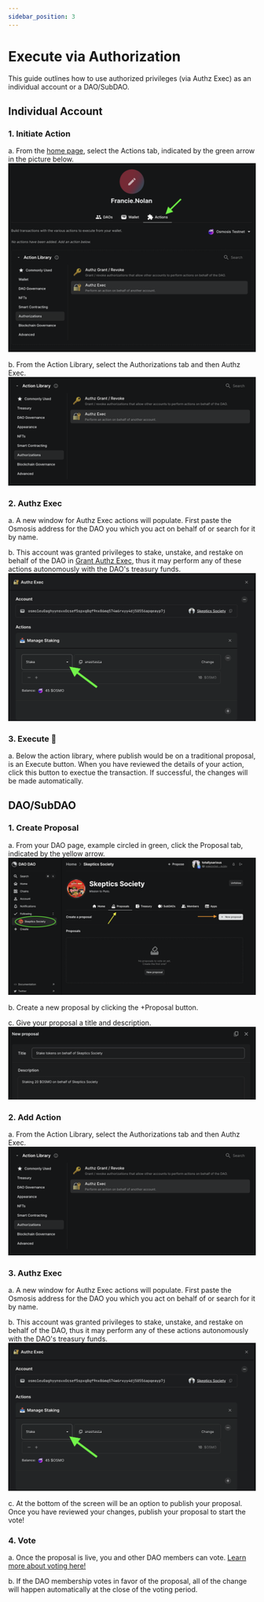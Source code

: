 ```yaml
---
sidebar_position: 3
---
```


# Execute via Authorization

This guide outlines how to use authorized privileges (via Authz Exec) as an
individual account or a DAO/SubDAO.

## Individual Account

### 1. Initiate Action

a. From the [home page](https://daodao.zone), select the Actions tab, indicated by the green arrow in the picture below.
![Action tab from user profile](/img/dao-management/authz-exec10.png)

b. From the Action Library, select the Authorizations tab and then Authz Exec.
![Action tab with Authz Exec selected from Authorizations sidebar](/img/dao-management/authz-exec11.png)

### 2. Authz Exec

a. A new window for Authz Exec actions will populate. First paste the Osmosis address for the DAO you which you act on behalf of or search for it by name.

b. This account was granted privileges to stake, unstake, and restake on behalf of the DAO in [Grant Authz Exec](./grant), thus it may perform any of these actions autonomously with the DAO's treasury funds.
![Authz Exec action options](/img/dao-management/authz-exec12.png)

### 3. Execute :key:

a. Below the action library, where publish would be on a traditional proposal, is an Execute button. When you have reviewed the details of your action, click this button to exectue the transaction. If successful, the changes will be made automatically.

## DAO/SubDAO

### 1. Create Proposal

a. From your DAO page, example circled in green, click the Proposal tab, indicated by the yellow arrow.
![Create proposal](/img/dao-management/change-appearance1.png)

b. Create a new proposal by clicking the +Proposal button.

c. Give your proposal a title and description.
![Auth Exec proposal title and description](/img/dao-management/authz-exec13.png)

### 2. Add Action

a. From the Action Library, select the Authorizations tab and then Authz Exec.
![Action tab with Authz Exec selected from Authorizations sidebar](/img/dao-management/authz-exec11.png)

### 3. Authz Exec

a. A new window for Authz Exec actions will populate. First paste the Osmosis address for the DAO you which you act on behalf of or search for it by name.

b. This account was granted privileges to stake, unstake, and restake on behalf of the DAO, thus it may perform any of these actions autonomously with the DAO's treasury funds.
![Authz Exec action options](/img/dao-management/authz-exec12.png)

c. At the bottom of the screen will be an option to publish your proposal. Once you have reviewed your changes, publish your proposal to start the vote!

### 4. Vote

a. Once the proposal is live, you and other DAO members can vote. [Learn more about voting here!](../../dao-governance/proposals/how-to-vote-on-a-proposal)

b. If the DAO membership votes in favor of the proposal, all of the change will happen automatically at the close of the voting period.
